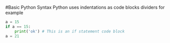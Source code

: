 #Basic Python Syntax
Python uses indentations as code blocks dividers for example
```python
a = 15
if a == 15:
    print('ok') # This is an if statement code block
a = 21
```
